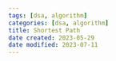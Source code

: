 ```yaml
---
tags: [dsa, algorithm]
categories: [dsa, algorithm]
title: Shortest Path
date created: 2023-05-29
date modified: 2023-07-11
---
```

